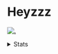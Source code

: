 # Heyzzz  

[![.](https://skillicons.dev/icons?i=js,java)](https://skillicons.dev)  

<details>
<summary>Stats</summary
<!--START_SECTION:waka-->

```txt
TypeScript   5 hrs 28 mins   ██████████████████▓░░░░░░   74.17 %
CSS          1 hr 13 mins    ████░░░░░░░░░░░░░░░░░░░░░   16.53 %
JSON         18 mins         █░░░░░░░░░░░░░░░░░░░░░░░░   04.19 %
SSH Key      12 mins         ▓░░░░░░░░░░░░░░░░░░░░░░░░   02.83 %
Other        9 mins          ▓░░░░░░░░░░░░░░░░░░░░░░░░   02.21 %
```

<!--END_SECTION:waka-->
</details>
